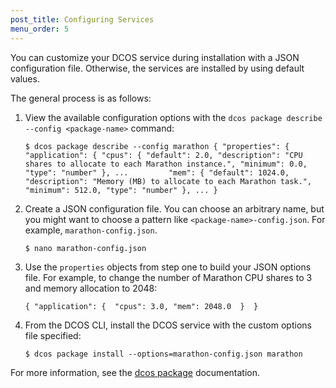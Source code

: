 ```yaml
---
post_title: Configuring Services
menu_order: 5
---
```

You can customize your DCOS service during installation with a JSON configuration file. Otherwise, the services are installed by using default values.

The general process is as follows:

  1. View the available configuration options with the `dcos package describe --config <package-name>` command:
    
        `$ dcos package describe --config marathon
        {
         "properties": {
            "application": {
              "cpus": {
                "default": 2.0,
                "description": "CPU shares to allocate to each Marathon instance.",
                "minimum": 0.0,
                "type": "number"
             },
            ...        
            "mem": {
              "default": 1024.0,
              "description": "Memory (MB) to allocate to each Marathon task.",
              "minimum": 512.0,
              "type": "number"
             },
             ...
        }
        `

  2. Create a JSON configuration file. You can choose an arbitrary name, but you might want to choose a pattern like `<package-name>-config.json`. For example, `marathon-config.json`.
    
        `$ nano marathon-config.json
        `

  3. Use the `properties` objects from step one to build your JSON options file. For example, to change the number of Marathon CPU shares to 3 and memory allocation to 2048:
    
        `{
          "application": { 
            "cpus": 3.0, "mem": 2048.0 
           } 
        }
        `

  4. From the DCOS CLI, install the DCOS service with the custom options file specified:
    
        `$ dcos package install --options=marathon-config.json marathon
        `

For more information, see the [dcos package][1] documentation.

 [1]: /usage/cli/command-reference/#scrollNav-6